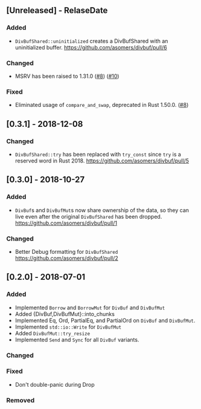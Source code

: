 ## [Unreleased] - RelaseDate
### Added
- `DivBufShared::uninitialized` creates a DivBufShared with an uninitialized
  buffer.
  https://github.com/asomers/divbuf/pull/6

### Changed
- MSRV has been raised to 1.31.0
  ([#8](https://github.com/asomers/divbuf/pull/8))
  ([#10](https://github.com/asomers/divbuf/pull/10))

### Fixed
- Eliminated usage of `compare_and_swap`, deprecated in Rust 1.50.0.
  ([#8](https://github.com/asomers/divbuf/pull/8))

## [0.3.1] - 2018-12-08
### Changed
- `DivBufShared::try` has been replaced with `try_const` since `try` is a
  reserved word in Rust 2018.
  https://github.com/asomers/divbuf/pull/5

## [0.3.0] - 2018-10-27
### Added
- `DivBuf`s and `DivBufMut`s now share ownership of the data, so they can live
  even after the original `DivBufShared` has been dropped.
  https://github.com/asomers/divbuf/pull/1

### Changed
- Better Debug formatting for `DivBufShared`
  https://github.com/asomers/divbuf/pull/2

## [0.2.0] - 2018-07-01
### Added
- Implemented `Borrow` and `BorrowMut` for `DivBuf` and `DivBufMut`
- Added {DivBuf,DivBufMut}::into_chunks
- Implemented Eq, Ord, PartialEq, and PartialOrd on `DivBuf` and `DivBufMut`.
- Implemented `std::io::Write` for `DivBufMut`
- Added `DivBufMut::try_resize`
- Implemented `Send` and `Sync` for all `DivBuf` variants.

### Changed

### Fixed
- Don't double-panic during Drop

### Removed

